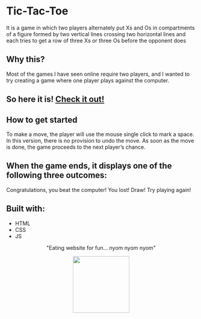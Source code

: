 # Tic-Tac-Toe

It is a game in which two players alternately put Xs and Os in compartments of a figure formed by two vertical lines crossing two horizontal lines and each tries to get a row of three Xs or three Os before the opponent does

## Why this?

Most of the games I have seen online require two players, and I wanted to try creating a game where one player plays against the computer.

## So here it is! [Check it out!](https://priyanshupaul08.github.io/Tic-Tac-Toe/)

## How to get started

To make a move, the player will use the mouse single click to mark a space. In this version, there is no provision to undo the move. As soon as the move is done, the game proceeds to the next player’s chance.

## When the game ends, it displays one of the following three outcomes:

Congratulations, you beat the computer!
You lost!
Draw! Try playing again!

## Built with:
- HTML
- CSS
- JS

<p align="center">"Eating website for fun... nyom nyom nyom"</p>

<div align="center" style="text-align:center; margin:auto;">
<img align="center" src="https://i.imgur.com/EgCvXyK.png" width="150"/>
</div>
